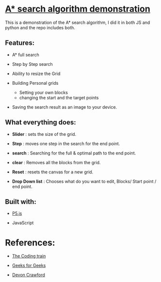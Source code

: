 # [A* search algorithm demonstration](https://omartahoun.github.io/A-star/)

This is a demonstration of the A*  search algorithm, I did it in both JS and python and the repo includes both.

## Features:
- A* full search

- Step by Step search

- Ability to resize the Grid

- Building Personal grids
  - Setting your own blocks
  - changing the start and the target points

- Saving the search result as an image to your device.

## What everything does:
- __Slider__ : sets the size of the grid.

- __Step__ : moves one step in the search for the end point.

- __search__ : Searching for the full & optimal path to the end point.

- __clear__ : Removes all the blocks from the grid.

- __Reset__ : resets the canvas for a new grid.

- __Drop Down list__ : Chooses what do you want to edit, Blocks/ Start point / end point.

## Built with:
- [P5.js](https://p5js.org/)

- JavaScript

# References:
- [The Coding train](https://www.youtube.com/watch?v=aKYlikFAV4k)

- [Geeks for Geeks](https://www.geeksforgeeks.org/a-search-algorithm/)

- [Devon Crawford](https://www.youtube.com/watch?v=1-YPj5Vt0oQ)
